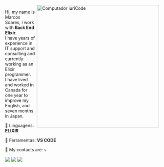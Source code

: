 <img src="https://raw.githubusercontent.com/MicaelliMedeiros/micaellimedeiros/master/image/computer-illustration.png" min-width="400px" max-width="400px" width="400px" align="right" alt="Computador iuriCode">

<p align="left"> 
  Hi, my name is Marcos Soares, I work with <strong>Back End Elixir</strong>.<br>
  I have years of experience in IT support and consulting and currently working as an Elixir programmer.<br>
  I have lived and worked in Canada for one year to improve my English, and seven months in Japan.
</p>

<p align="left">
  🦄 Linguagens: <strong>ELIXIR</strong>
</p>

<p align="left">
  💼 Ferramentas: <strong>VS CODE</strong>
</p>

<p align="left">
  💌 My contacts are: ⤵️
</p>

<p align="left">
  <a href="mavmaso@gmail.com" alt="Gmail">
  <img src="https://img.shields.io/badge/-Gmail-FF0000?style=flat-square&labelColor=FF0000&logo=gmail&logoColor=white&link=LINK-DO-SEU-EMAIL" /></a>

  <a href="https://www.linkedin.com/in/mvmsoares/" alt="Linkedin">
  <img src="https://img.shields.io/badge/-Linkedin-0e76a8?style=flat-square&logo=Linkedin&logoColor=white&link=LINK-DO-SEU-LINKEDIN" /></a>

  <a href="https://api.whatsapp.com/send?phone=5511972036032" alt="WhatsApp">
  <img src="https://img.shields.io/badge/-WhatsApp-25d366?style=flat-square&labelColor=25d366&logo=whatsapp&logoColor=white&link=API-DO-SEU-WHATSAPP"/></a>
</p>  
